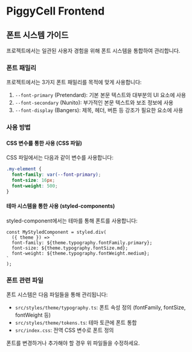 # PiggyCell Frontend

## 폰트 시스템 가이드

프로젝트에서는 일관된 사용자 경험을 위해 폰트 시스템을 통합하여 관리합니다.

### 폰트 패밀리

프로젝트에서는 3가지 폰트 패밀리를 목적에 맞게 사용합니다:

1. `--font-primary` (Pretendard): 기본 본문 텍스트와 대부분의 UI 요소에 사용
2. `--font-secondary` (Nunito): 부가적인 본문 텍스트와 보조 정보에 사용
3. `--font-display` (Bangers): 제목, 헤더, 버튼 등 강조가 필요한 요소에 사용

### 사용 방법

#### CSS 변수를 통한 사용 (CSS 파일)

CSS 파일에서는 다음과 같이 변수를 사용합니다:

```css
.my-element {
  font-family: var(--font-primary);
  font-size: 16px;
  font-weight: 500;
}
```

#### 테마 시스템을 통한 사용 (styled-components)

styled-component에서는 테마를 통해 폰트를 사용합니다:

```tsx
const MyStyledComponent = styled.div(
  ({ theme }) => `
  font-family: ${theme.typography.fontFamily.primary};
  font-size: ${theme.typography.fontSize.md};
  font-weight: ${theme.typography.fontWeight.medium};
`
);
```

### 폰트 관련 파일

폰트 시스템은 다음 파일들을 통해 관리됩니다:

- `src/styles/theme/typography.ts`: 폰트 속성 정의 (fontFamily, fontSize, fontWeight 등)
- `src/styles/theme/tokens.ts`: 테마 토큰에 폰트 통합
- `src/index.css`: 전역 CSS 변수로 폰트 정의

폰트를 변경하거나 추가해야 할 경우 위 파일들을 수정하세요.
